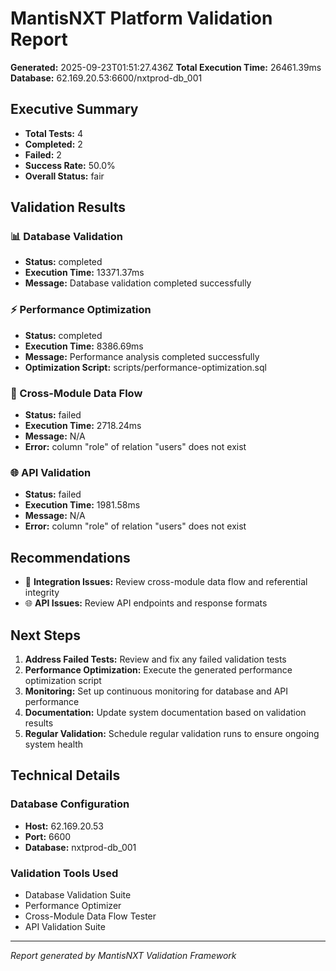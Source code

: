 # MantisNXT Platform Validation Report

**Generated:** 2025-09-23T01:51:27.436Z
**Total Execution Time:** 26461.39ms
**Database:** 62.169.20.53:6600/nxtprod-db_001

## Executive Summary

- **Total Tests:** 4
- **Completed:** 2
- **Failed:** 2
- **Success Rate:** 50.0%
- **Overall Status:** fair

## Validation Results

### 📊 Database Validation
- **Status:** completed
- **Execution Time:** 13371.37ms
- **Message:** Database validation completed successfully


### ⚡ Performance Optimization
- **Status:** completed
- **Execution Time:** 8386.69ms
- **Message:** Performance analysis completed successfully
- **Optimization Script:** scripts/performance-optimization.sql


### 🔄 Cross-Module Data Flow
- **Status:** failed
- **Execution Time:** 2718.24ms
- **Message:** N/A
- **Error:** column "role" of relation "users" does not exist



### 🌐 API Validation
- **Status:** failed
- **Execution Time:** 1981.58ms
- **Message:** N/A
- **Error:** column "role" of relation "users" does not exist

## Recommendations

- 🔄 **Integration Issues:** Review cross-module data flow and referential integrity
- 🌐 **API Issues:** Review API endpoints and response formats

## Next Steps

1. **Address Failed Tests:** Review and fix any failed validation tests
2. **Performance Optimization:** Execute the generated performance optimization script
3. **Monitoring:** Set up continuous monitoring for database and API performance
4. **Documentation:** Update system documentation based on validation results
5. **Regular Validation:** Schedule regular validation runs to ensure ongoing system health

## Technical Details

### Database Configuration
- **Host:** 62.169.20.53
- **Port:** 6600
- **Database:** nxtprod-db_001

### Validation Tools Used
- Database Validation Suite
- Performance Optimizer
- Cross-Module Data Flow Tester
- API Validation Suite

---
*Report generated by MantisNXT Validation Framework*
